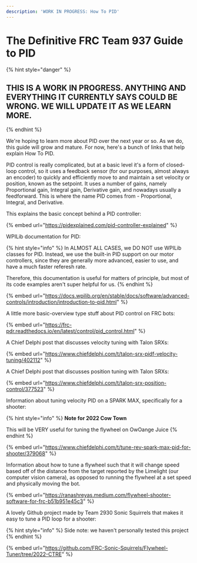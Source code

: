 ```yaml
---
description: 'WORK IN PROGRESS: How To PID'
---
```


# The Definitive FRC Team 937 Guide to PID

{% hint style="danger" %}
## THIS IS A WORK IN PROGRESS. ANYTHING AND EVERYTHING IT CURRENTLY SAYS COULD BE WRONG. WE WILL UPDATE IT AS WE LEARN MORE.
{% endhint %}

We're hoping to learn more about PID over the next year or so. As we do, this guide will grow and mature. For now, here's a bunch of links that help explain How To PID.

PID control is really complicated, but at a basic level it's a form of closed-loop control, so it uses a feedback sensor (for our purposes, almost always an encoder) to quickly and efficiently move to and maintain a set velocity or position, known as the setpoint. It uses a number of gains, namely Proportional gain, Integral gain, Derivative gain, and nowadays usually a feedforward. This is where the name PID comes from - Proportional, Integral, and Derivative.

This explains the basic concept behind a PID controller:

{% embed url="https://pidexplained.com/pid-controller-explained" %}

WPILib documentation for PID:

{% hint style="info" %}
In ALMOST ALL CASES, we DO NOT use WPILib classes for PID. Instead, we use the built-in PID support on our motor controllers, since they are generally more advanced, easier to use, and have a much faster referesh rate.

Therefore, this documentation is useful for matters of principle, but most of its code examples aren't super helpful for us.
{% endhint %}

{% embed url="https://docs.wpilib.org/en/stable/docs/software/advanced-controls/introduction/introduction-to-pid.html" %}

A little more basic-overview type stuff about PID control on FRC bots:

{% embed url="https://frc-pdr.readthedocs.io/en/latest/control/pid_control.html" %}

A Chief Delphi post that discusses velocity tuning with Talon SRXs:

{% embed url="https://www.chiefdelphi.com/t/talon-srx-pidf-velocity-tuning/402112" %}

A Chief Delphi post that discusses position tuning with Talon SRXs:

{% embed url="https://www.chiefdelphi.com/t/talon-srx-position-control/377523" %}

Information about tuning velocity PID on a SPARK MAX, specifically for a shooter:

{% hint style="info" %}
**Note for 2022 Cow Town**

This will be VERY useful for tuning the flywheel on OwOange Juice
{% endhint %}

{% embed url="https://www.chiefdelphi.com/t/tune-rev-spark-max-pid-for-shooter/379068" %}

Information about how to tune a flywheel such that it will change speed based off of the distance from the target reported by the Limelight (our computer vision camera), as opposed to running the flywheel at a set speed and physically moving the bot.

{% embed url="https://ranashreyas.medium.com/flywheel-shooter-software-for-frc-b51b951e45c3" %}

A lovely Github project made by Team 2930 Sonic Squirrels that makes it easy to tune a PID loop for a shooter:

{% hint style="info" %}
Side note: we haven't personally tested this project
{% endhint %}

{% embed url="https://github.com/FRC-Sonic-Squirrels/Flywheel-Tuner/tree/2022-CTRE" %}

